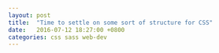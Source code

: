 ```yaml
---
layout: post
title:  "Time to settle on some sort of structure for CSS"
date:   2016-07-12 18:27:00 +0800
categories: css sass web-dev
---
```



